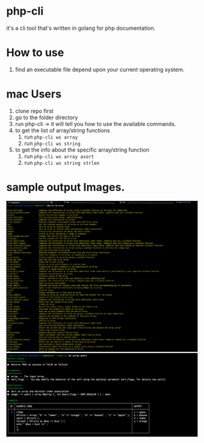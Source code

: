 # php-cli

it's a cli tool that's written in golang for php documentation.

# How to use
1) find an executable file depend upon your current operating system.
# mac Users
1) clone repo first
2) go to the folder directory
3) run php-cli -> it will tell you how to use the available commands.
4) to get the list of array/string functions 
   1) run  `php-cli ws array`
   2) run `php-cli ws string`
5) to get the info about the specific array/string function
   1) run `php-cli ws array asort`
   2) run `php-cli ws string strlen`
   
# sample output Images.
![Alt text](asserts/list.png?raw=true "Title")
![Alt text](asserts/func.png?raw=true "Title")